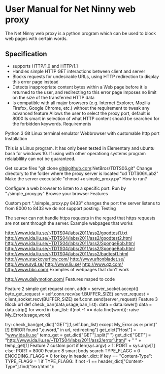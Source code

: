 # User Manual for Net Ninny web proxy

The Net Ninny web proxy is a python program which can be used to block web pages with certain words.

## Specification

* supports HTTP/1.0 and HTTP/1.1
* Handles simple HTTP GET interactions between client and server
* Blocks requests for undesirable URLs, using HTTP redirection to display this error page instead
* Detects inappropriate content bytes within a Web page before it is returned to the user, and redirecting to this error page Imposes no limit on the size of the transferred HTTP data
* Is compatible with all major browsers (e.g. Internet Explorer, Mozilla Firefox, Google Chrome, etc.) without the requirement to tweak any advanced feature
Allows the user to select the proxy port, default is 8000
Is smart in selection of what HTTP content should be searched for the forbidden keywords.
Requirements

Python 3
Git
Linux terminal emulator
Webbrowser with customable http port
Installation

This is a Linux program. It has only been tested in Elementary and ubuntu bash for windows 10. If using with other operationg systems program relaiablility can not be guaranteed.

Get source files "git clone git@github.com:NetBros/TDTS06.git"
Change directory to the folder where the proxy server is located "cd TDTS06/Lab2"
Make the server executable "chmod +x simple_proxy.py"
How to run?

Configure a web browser to listen to a specific port.
Run by "./simple_proxy.py"
Browse your browser
Features

Custom port "./simple_proxy.py 8433" changes the port the server listens to from 8000 to 8433
we do not support posting.
Testing

The server can not handle https requests in the regard that https requests are not sent through the server.
Example webpages that works

http://www.ida.liu.se/~TDTS04/labs/2011/ass2/goodtest1.txt http://www.ida.liu.se/~TDTS04/labs/2011/ass2/goodtest2.html http://www.ida.liu.se/~TDTS04/labs/2011/ass2/SpongeBob.html http://www.ida.liu.se/~TDTS04/labs/2011/ass2/SpongeBob.html http://www.ida.liu.se/~TDTS04/labs/2011/ass2/badtest1.html http://www.stackoverflow.com/ http://www.aftonbladet.se/ http://www.svd.se/ http://www.liu.se/ http://www.qz.com/ http://www.bbc.com/
Examples of webpages that don't work

http://www.dailymotion.com/
Features maped to code

Feature 2 simple get request
conn, addr = server_socket.accept()
byte_get_request = self.conn.recv(self.BUFFER_SIZE)
server_request = client_socket.recv(BUFFER_SIZE)
self.conn.send(server_request)
Feature 3 Block url
def check_ban(data,usage,ban_list):
data = data.lower()
data = data.strip()
for word in ban_list:
if(not -1 == data.find(word)):
raise My_Error(usage,word)


try:
check_ban(get_dict["GET"],1,self.ban_list)
except My_Error as e:
print("[!] ERROR found ",e.word," in url, redirecting")
get_dict["Host"] = "www.ida.liu.se"
temp_get = get_dict["GET"].split(" ")
get_dict["GET"] = "http://www.ida.liu.se/~TDTS04/labs/2011/ass2/error1.html" + " " + temp_get[1]
Feature 7 custom port
if len(sys.argv) > 1:
PORT = sys.argv[1]
else:
PORT = 8000
Feature 8 smart body search
TYPE_FLAGG = 0
ENCODING_FLAGG = 0
for key in header_dict:
if key == "Content-Type":
TYPE_FLAGG = 1
if TYPE_FLAGG:
if not -1 == header_dict["Content-Type"].find("text/html"):
